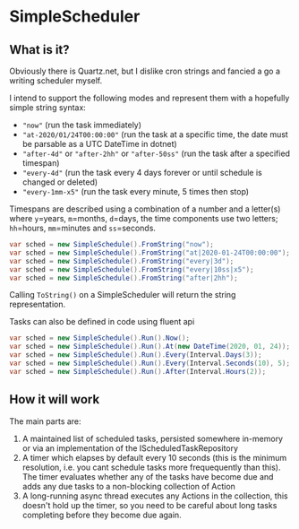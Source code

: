 # SimpleScheduler

## What is it?

Obviously there is Quartz.net, but I dislike cron strings and fancied a go a writing scheduler myself.

I intend to support the following modes and represent them with a hopefully simple string syntax:
* `"now"` (run the task immediately)
* `"at-2020/01/24T00:00:00"` (run the task at a specific time, the date must be parsable as a UTC DateTime in dotnet)
* `"after-4d"` or `"after-2hh"` or `"after-50ss"` (run the task after a specified timespan)
* `"every-4d"` (run the task every 4 days forever or until schedule is changed or deleted)
* `"every-1mm-x5"` (run the task every minute, 5 times then stop)

Timespans are described using a combination of a number and a letter(s) where `y`=years, `m`=months, `d`=days, the time components use two letters; `hh`=hours, `mm`=minutes and `ss`=seconds.

```c#
var sched = new SimpleSchedule().FromString("now");
var sched = new SimpleSchedule().FromString("at|2020-01-24T00:00:00");
var sched = new SimpleSchedule().FromString("every|3d");
var sched = new SimpleSchedule().FromString("every|10ss|x5");
var sched = new SimpleSchedule().FromString("after|2hh");
```
Calling `ToString()` on a SimpleScheduler will return the string representation.

Tasks can also be defined in code using fluent api
```c#
var sched = new SimpleSchedule().Run().Now();
var sched = new SimpleSchedule().Run().At(new DateTime(2020, 01, 24));
var sched = new SimpleSchedule().Run().Every(Interval.Days(3));
var sched = new SimpleSchedule().Run().Every(Interval.Seconds(10), 5);
var sched = new SimpleSchedule().Run().After(Interval.Hours(2));
```

## How it will work

The main parts are:
1) A maintained list of scheduled tasks, persisted somewhere in-memory or via an implementation of the IScheduledTaskRepository
2) A timer which elapses by default every 10 seconds (this is the minimum resolution, i.e. you cant schedule tasks more frequequently than this). The timer evaluates whether any of the tasks have become due and adds any due tasks to a non-blocking collection of Action<T>
3) A long-running async thread executes any Actions in the collection, this doesn't hold up the timer, so you need to be careful about long tasks completing before they become due again.
